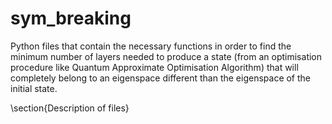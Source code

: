 # sym_breaking

Python files that contain the necessary functions in order to find the minimum number of layers needed to produce a state (from an 
optimisation procedure like Quantum Approximate Optimisation Algorithm) that will completely belong to an eigenspace different 
than the eigenspace of the initial state.

\section{Description of files}
